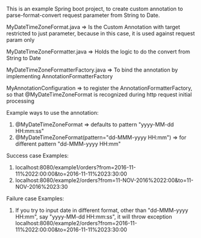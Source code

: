 This is an example Spring boot project, to create custom annotation to parse-format-convert request parameter from String to Date.


MyDateTimeZoneFormat.java => Is the Custom Annotation with target restricted to just parameter, because in this case, it is used against request param only

MyDateTimeZoneFormatter.java => Holds the logic to do the convert from String to Date

MyDateTimeZoneFormatterFactory.java => To bind the annotation by implementing AnnotationFormatterFactory

MyAnnotationConfiguration => to register the AnnotationFormatterFactory, so that @MyDateTimeZoneFormat is recognized during http request initial processing


Example ways to use the annotation:
1. @MyDateTimeZoneFormat => defaults to pattern "yyyy-MM-dd HH:mm:ss"
2. @MyDateTimeZoneFormat(pattern="dd-MMM-yyyy HH:mm")  => for different pattern "dd-MMM-yyyy HH:mm"


Success case Examples:
1. localhost:8080/example1/orders?from=2016-11-11%2022:00:00&to=2016-11-11%2023:30:00
2. localhost:8080/example2/orders?from=11-NOV-2016%2022:00&to=11-NOV-2016%2023:30

Failure case Examples:
1. If you try to input date in different format, other than "dd-MMM-yyyy HH:mm", say "yyyy-MM-dd HH:mm:ss", it will throw exception
	localhost:8080/example2/orders?from=2016-11-11%2022:00:00&to=2016-11-11%2023:30:00